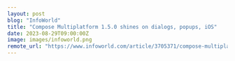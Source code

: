 ```yaml
---
layout: post
blog: "InfoWorld"
title: "Compose Multiplatform 1.5.0 shines on dialogs, popups, iOS"
date: 2023-08-29T09:00:00Z
image: images/infoworld.png
remote_url: "https://www.infoworld.com/article/3705371/compose-multiplatform-150-shines-on-dialogs-popups-ios.html#tk.rss_applicationdevelopment"
---
```

